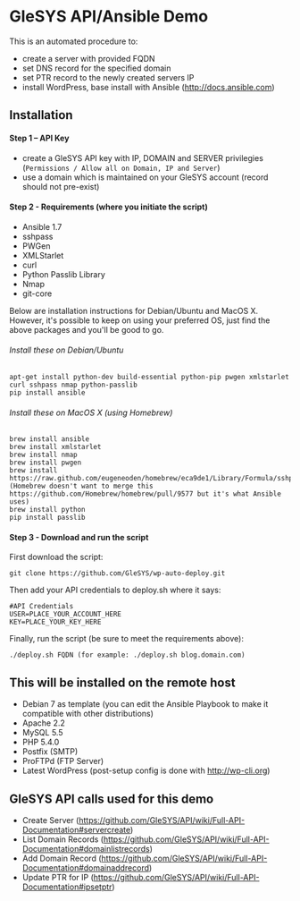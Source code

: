 # GleSYS API/Ansible Demo

This is an automated procedure to:

  * create a server with provided FQDN
  * set DNS record for the specified domain
  * set PTR record to the newly created servers IP
  * install WordPress, base install with Ansible (http://docs.ansible.com)


## Installation


#### Step 1 – API Key

   * create a GleSYS API key with IP, DOMAIN and SERVER privilegies (`Permissions / Allow all on Domain, IP and Server`)
   * use a domain which is maintained on your GleSYS account (record should not pre-exist)


#### Step 2 - Requirements (where you initiate the script)

   * Ansible 1.7
   * sshpass
   * PWGen
   * XMLStarlet
   * curl
   * Python Passlib Library
   * Nmap
   * git-core

Below are installation instructions for Debian/Ubuntu and MacOS X. However, it's possible to keep on using your preferred OS, just find the above packages and you'll be good to go.


###### Install these on Debian/Ubuntu


	apt-get install python-dev build-essential python-pip pwgen xmlstarlet curl sshpass nmap python-passlib
	pip install ansible


###### Install these on MacOS X (using Homebrew)


	brew install ansible
	brew install xmlstarlet
	brew install nmap
	brew install pwgen
	brew install https://raw.github.com/eugeneoden/homebrew/eca9de1/Library/Formula/sshpass.rb (Homebrew doesn't want to merge this https://github.com/Homebrew/homebrew/pull/9577 but it's what Ansible uses)
	brew install python
	pip install passlib


#### Step 3 - Download and run the script

First download the script:


	git clone https://github.com/GleSYS/wp-auto-deploy.git


Then add your API credentials to deploy.sh where it says:


	#API Credentials
	USER=PLACE_YOUR_ACCOUNT_HERE
	KEY=PLACE_YOUR_KEY_HERE


Finally, run the script (be sure to meet the requirements above):


	./deploy.sh FQDN (for example: ./deploy.sh blog.domain.com)


## This will be installed on the remote host

   * Debian 7 as template (you can edit the Ansible Playbook to make it compatible with other distributions)
   * Apache 2.2
   * MySQL 5.5
   * PHP 5.4.0
   * Postfix (SMTP)
   * ProFTPd (FTP Server)
   * Latest WordPress (post-setup config is done with http://wp-cli.org)


## GleSYS API calls used for this demo

   * Create Server (https://github.com/GleSYS/API/wiki/Full-API-Documentation#servercreate)
   * List Domain Records (https://github.com/GleSYS/API/wiki/Full-API-Documentation#domainlistrecords)
   * Add Domain Record (https://github.com/GleSYS/API/wiki/Full-API-Documentation#domainaddrecord)
   * Update PTR for IP (https://github.com/GleSYS/API/wiki/Full-API-Documentation#ipsetptr)
